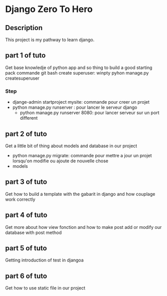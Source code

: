 # Django Zero To Hero
## Description
This project is my pathway to learn django. 
## part 1 of tuto
Get base knowledje of python app and so thing to build a good starting pack
commande git bash create superuser: winpty pyhon manage.py createsuperuser
### Step
- djange-admin startproject mysite: commande pour creer un projet
- python manage.py runserver : pour lancer le serveur django
    - python manage.py runserver 8080: pour lancer serveur sur un port different 
## part 2 of tuto
Get a little bit of thing about models and database in our project
- python manage.py migrate: commande pour mettre a jour un projet lorsqu'on modifie ou ajoute de nouvelle chose
- models 
## part 3 of tuto
Get how to build a template with the gabarit in django and how couplage work correctly
## part 4 of tuto
Get more about how view fonction and how to make post add or modify our database with post method
## part 5 of tuto
Getting introduction of test in djangoa
## part 6 of tuto
Get how to use static file in our project